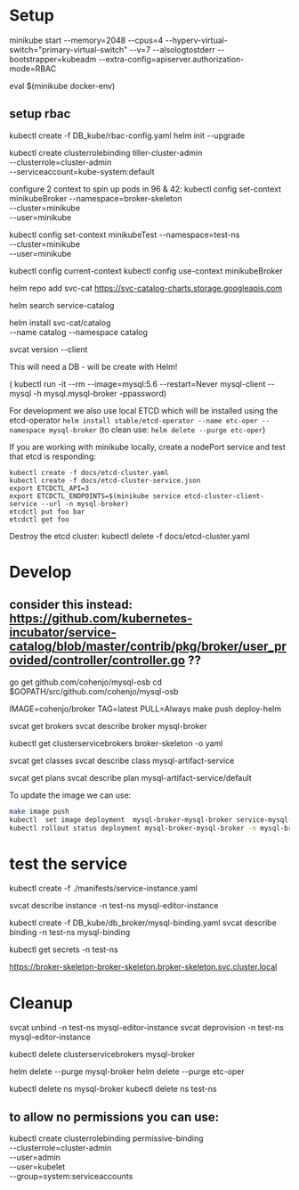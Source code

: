 

# Setup
minikube start  --memory=2048 --cpus=4 --hyperv-virtual-switch="primary-virtual-switch" --v=7 --alsologtostderr --bootstrapper=kubeadm --extra-config=apiserver.authorization-mode=RBAC

<!-- kubectl create clusterrolebinding add-on-cluster-admin --clusterrole=cluster-admin --serviceaccount=kube-system:default
minikube dashboard -->
eval $(minikube docker-env)

## setup rbac
<!-- kubectl create serviceaccount tiller --namespace kube-system -->
kubectl create -f DB_kube/rbac-config.yaml
helm init --upgrade 
<!-- helm init --upgrade --tiller-tls-verify -->

kubectl create clusterrolebinding tiller-cluster-admin \
    --clusterrole=cluster-admin \
    --serviceaccount=kube-system:default

configure 2 context to spin up pods in 96 & 42:
kubectl config set-context minikubeBroker --namespace=broker-skeleton \
  --cluster=minikube \
  --user=minikube

kubectl config set-context minikubeTest --namespace=test-ns \
  --cluster=minikube \
  --user=minikube


kubectl config current-context
kubectl config use-context minikubeBroker


helm repo add svc-cat https://svc-catalog-charts.storage.googleapis.com

helm search service-catalog

helm install svc-cat/catalog \
    --name catalog --namespace catalog



<!-- curl -sLO https://download.svcat.sh/cli/latest/darwin/amd64/svcat
chmod +x ./svcat
mv ./svcat /usr/local/bin/
 -->
svcat version --client

This will need a DB - will be create with Helm! 
 <!-- kubectl create -f DB_kube/mysql-single.yaml -->
( kubectl run -it --rm --image=mysql:5.6 --restart=Never mysql-client -- mysql -h mysql.mysql-broker -ppassword)

<!-- in ~/Documents/mysql/orchestrator/deployment ==> deploy orchestrator -->

For development we also use local ETCD which will be installed using the etcd-operator
`helm install stable/etcd-operator --name etc-oper --namespace mysql-broker`
(to clean use: `helm delete --purge etc-oper`)

If you are working with minikube locally, create a nodePort service and test that etcd is responding:
```
kubectl create -f docs/etcd-cluster.yaml
kubectl create -f docs/etcd-cluster-service.json
export ETCDCTL_API=3
export ETCDCTL_ENDPOINTS=$(minikube service etcd-cluster-client-service --url -n mysql-broker)
etcdctl put foo bar
etcdctl get foo
```
Destroy the etcd cluster:
kubectl delete -f docs/etcd-cluster.yaml

# Develop


## consider this instead: https://github.com/kubernetes-incubator/service-catalog/blob/master/contrib/pkg/broker/user_provided/controller/controller.go ??

 go get github.com/cohenjo/mysql-osb
 cd $GOPATH/src/github.com/cohenjo/mysql-osb


<!-- IMAGE=cohenjo/broker TAG=latest make push deploy-helm -->
IMAGE=cohenjo/broker TAG=latest PULL=Always make push deploy-helm

svcat get brokers
svcat describe broker mysql-broker

kubectl get clusterservicebrokers broker-skeleton -o yaml

svcat get classes
svcat describe class mysql-artifact-service

svcat get plans
svcat describe plan mysql-artifact-service/default

To update the image we can use:
```bash
make image push
kubectl  set image deployment  mysql-broker-mysql-broker service-mysql-broker=cohenjo/broker:dcc0d48 --record -n mysql-broker
kubectl rollout status deployment mysql-broker-mysql-broker -n mysql-broker
```


# test the service


kubectl create -f ./manifests/service-instance.yaml

svcat describe instance -n test-ns mysql-editor-instance

kubectl create -f DB_kube/db_broker/mysql-binding.yaml
svcat describe binding -n test-ns mysql-binding

kubectl get secrets -n test-ns

https://broker-skeleton-broker-skeleton.broker-skeleton.svc.cluster.local

# Cleanup

<!-- kubectl delete -n test-ns servicebindings mysql-binding -->
<!-- kubectl delete -n test-ns serviceinstances mysql-instance -->

svcat unbind -n test-ns mysql-editor-instance
svcat deprovision -n test-ns mysql-editor-instance

kubectl delete clusterservicebrokers mysql-broker

helm delete --purge mysql-broker
helm delete --purge etc-oper

kubectl delete ns mysql-broker 
kubectl delete ns test-ns 




to allow no permissions you can use:
-----------------------------------
kubectl create clusterrolebinding permissive-binding \
  --clusterrole=cluster-admin \
  --user=admin \
  --user=kubelet \
  --group=system:serviceaccounts